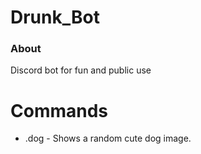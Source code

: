 # Drunk_Bot
### About
Discord bot for fun and public use

# Commands
* .dog - Shows a random cute dog image.

